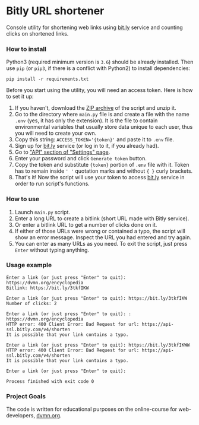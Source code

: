 # Bitly URL shortener

Console utility for shortening web links using [bit.ly](https://bit.ly) service and counting clicks on shortened links.

### How to install

Python3 (required minimum version is `3.6`) should be already installed. 
Then use `pip` (or `pip3`, if there is a conflict with Python2) to install dependencies:
```
pip install -r requirements.txt
```
Before you start using the utility, you will need an access token. Here is how to set it up:

1. If you haven't, download the [ZIP archive](https://github.com/Katsutami7moto/count_bitly_links/archive/refs/heads/main.zip) of the script and unzip it.
2. Go to the directory where `main.py` file is and create a file with the name `.env` (yes, it has only the extension). It is the file to contain environmental variables that usually store data unique to each user, thus you will need to create your own.
3. Copy this string: `ACCESS_TOKEN='{token}'` and paste it to `.env` file.
4. Sign up for [bit.ly](https://bit.ly) service (or log in to it, if you already had).
5. Go to ["API" section of "Settings" page](https://app.bitly.com/settings/api/).
6. Enter your password and click `Generate token` button.
7. Copy the token and substitute `{token}` portion of `.env` file with it. Token has to remain inside `' '` quotation marks and without `{ }` curly brackets.
8. That's it! Now the script will use your token to access [bit.ly](https://bit.ly) service in order to run script's functions.

### How to use

1. Launch `main.py` script.
2. Enter a long URL to create a bitlink (short URL made with Bitly service).
3. Or enter a bitlink URL to get a number of clicks done on it.
4. If either of those URLs were wrong or contained a typo, the script will show an error message. Inspect the URL you had entered and try again.
5. You can enter as many URLs as you need. To exit the script, just press `Enter` without typing anything.

### Usage example

```
Enter a link (or just press "Enter" to quit): https://dvmn.org/encyclopedia
Bitlink: https://bit.ly/3tkfIKW

Enter a link (or just press "Enter" to quit): https://bit.ly/3tkfIKW
Number of clicks: 2

Enter a link (or just press "Enter" to quit): : https://dvmn.org/encyclopedia
HTTP error: 400 Client Error: Bad Request for url: https://api-ssl.bitly.com/v4/shorten
It is possible that your link contains a typo.

Enter a link (or just press "Enter" to quit): https://bit.ly/3tkfIKWW
HTTP error: 400 Client Error: Bad Request for url: https://api-ssl.bitly.com/v4/shorten
It is possible that your link contains a typo.

Enter a link (or just press "Enter" to quit): 

Process finished with exit code 0
```

### Project Goals

The code is written for educational purposes on the online-course for web-developers, [dvmn.org](https://dvmn.org/).
